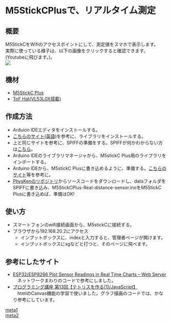 # M5StickCPlusで、リアルタイム測定
## 概要
M5StickCをWifiのアクセスポイントにして、測定値をスマホで表示します。  
実際に使っている様子は、以下の画像をクリックすると確認できます。(Youtubeに飛びます。)。  
[![](http://img.youtube.com/vi/dR3Dypq_xo0/0.jpg)](http://www.youtube.com/watch?v=dR3Dypq_xo0 "")

## 機材
- [M5StickC Plus](https://www.switch-science.com/catalog/6470/)  
- [ToF Hat(VL53L0X搭載)](https://www.switch-science.com/catalog/6059/)  

## 作成方法
- Arduion IDEエディタをインストールする。
- [こちらのサイト(英語)](https://randomnerdtutorials.com/esp32-esp8266-plot-chart-web-server/)を参考に、ライブラリをインストールする。
- 上と同じサイトを参考に、SPIFFの準備をする。SPIFFが何かわからない方は[こちら](https://qiita.com/T-YOSH/items/0485af213c31f7425151)。
- Arduino IDEのライブラリマネージャから、M5stickC Plus用のライブラリをインポートする。
- Arduino IDEから、M5stickC Plusに書き込めるように、準備する。[こちらのサイト](https://deviceplus.jp/hobby/entry_069/)等を参考に。
- [PhysKenのリポジトリ](https://github.com/phys-ken/M5stickCPlus-RealtimeSensor)からソースコードをダウンロードし、dataフォルダをSPIFFに書き込み、M5StickCPlus-Real-distance-sensor.inoをM5StickC Plusに書き込めば、準備はOK!


## 使い方
- スマートフォンのwifi接続画面から、M5stickCに接続する。
- ブラウザから192.168.20.2にアクセス
    - インプットボックスに、indexと入力すると、管理者ページが開けます。
    - インプットボックスにxgなどと打つと、そのページに飛べます。  

## 参考にしたサイト
- [ESP32/ESP8266 Plot Sensor Readings in Real Time Charts – Web Server](https://randomnerdtutorials.com/esp32-esp8266-plot-chart-web-server/)  
　ネットワークまわりのコードで参考にしました。
- [プログラミング講座 第13回【テトリスを作る(1)/JavaScript】](https://www.youtube.com/watch?v=LJlKaTwtSdI)  
　htmlのCanvas機能の学習で使いました。グラフ描画のコードでは、かなり参考にしています。  
  

[meta1](https://phys-ken.github.io/M5stickCPlus-RealtimeSensor/README.html)  
[meta2](https://github.com/phys-ken/M5stickCPlus-RealtimeSensor)